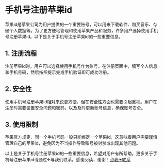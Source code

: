 # 手机号注册苹果id

苹果id是苹果公司为用户提供的一个重要账号，可以用来下载软件、购买音乐、存储个人数据等。为了更方便地管理和使用苹果产品和服务，许多用户选择使用手机号注册苹果id。以下是关于手机号注册苹果id的一些重要信息。

## 1. 注册流程

注册苹果id时，用户可以选择使用手机号作为账号。在注册页面中，填写个人信息和手机号码，然后按照提示完成手机验证即可成功注册。

## 2. 安全性

使用手机号注册苹果id相对来说更方便，但在安全性方面也需要引起重视。用户在注册时需要设置安全问题和密码，以及及时更新账号信息，确保账号安全。

## 3. 使用限制

苹果官方规定，同一个手机号码一般只能绑定一个苹果id，这意味着用户需要谨慎管理自己的苹果id，避免因为不当操作导致账号被封禁或出现其他问题。

以上是关于手机号注册苹果id的一些重要信息，希望对用户有所帮助。更多关于手机号注册苹果id请通过✈与我们联系，感谢阅读，谢谢！[点我✈联系](https://b.k02.cc)